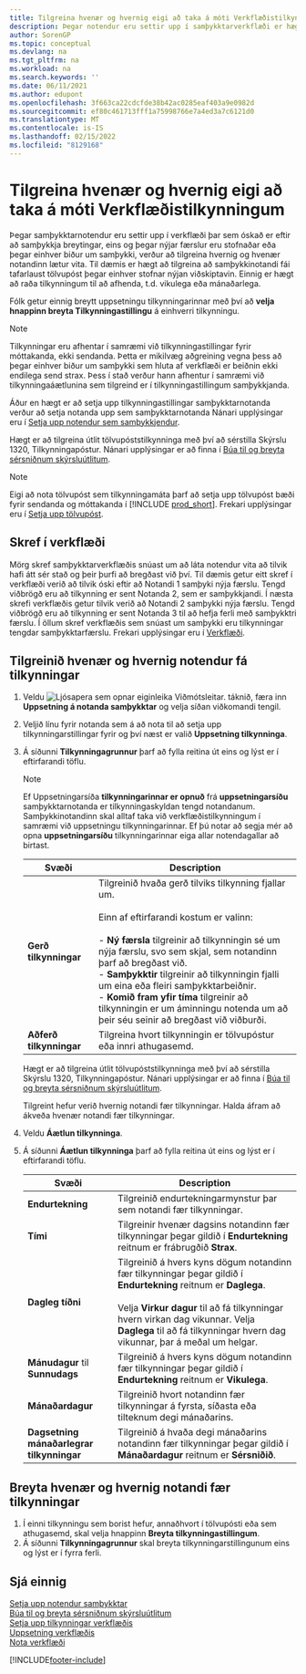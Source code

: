 ```yaml
---
title: Tilgreina hvenær og hvernig eigi að taka á móti Verkflæðistilkynningum
description: Þegar notendur eru settir upp í samþykktarverkflæði er hægt að tilgreina hvernig og hvenær hver samþykktarnotandi fær tilkynningar.
author: SorenGP
ms.topic: conceptual
ms.devlang: na
ms.tgt_pltfrm: na
ms.workload: na
ms.search.keywords: ''
ms.date: 06/11/2021
ms.author: edupont
ms.openlocfilehash: 3f663ca22cdcfde38b42ac0285eaf403a9e0982d
ms.sourcegitcommit: ef80c461713fff1a75998766e7a4ed3a7c6121d0
ms.translationtype: MT
ms.contentlocale: is-IS
ms.lasthandoff: 02/15/2022
ms.locfileid: "8129168"
---
```

# <a name="specify-when-and-how-to-receive-workflow-notifications"></a>Tilgreina hvenær og hvernig eigi að taka á móti Verkflæðistilkynningum
Þegar samþykktarnotendur eru settir upp í verkflæði þar sem óskað er eftir að samþykkja breytingar, eins og þegar nýjar færslur eru stofnaðar eða þegar einhver biður um samþykki, verður að tilgreina hvernig og hvenær notandinn lætur vita. Til dæmis er hægt að tilgreina að samþykkinotandi fái tafarlaust tölvupóst þegar einhver stofnar nýjan viðskiptavin. Einnig er hægt að raða tilkynningum til að afhenda, t.d. vikulega eða mánaðarlega.

Fólk getur einnig breytt uppsetningu tilkynningarinnar með því að **velja hnappinn breyta Tilkynningastillingu** á einhverri tilkynningu.  

> [!NOTE]
> Tilkynningar eru afhentar í samræmi við tilkynningastillingar fyrir móttakanda, ekki sendanda. Þetta er mikilvæg aðgreining vegna þess að þegar einhver biður um samþykki sem hluta af verkflæði er beiðnin ekki endilega send strax. Þess í stað verður hann afhentur í samræmi við tilkynningaáætlunina sem tilgreind er í tilkynningastillingum samþykkjanda. 

Áður en hægt er að setja upp tilkynningastillingar samþykktarnotanda verður að setja notanda upp sem samþykktarnotanda Nánari upplýsingar eru í [Setja upp notendur sem samþykkjendur](across-how-to-set-up-approval-users.md).  

Hægt er að tilgreina útlit tölvupóststilkynninga með því að sérstilla Skýrslu 1320, Tilkynningapóstur. Nánari upplýsingar er að finna í [Búa til og breyta sérsniðnum skýrsluútlitum](ui-how-create-custom-report-layout.md).  

> [!NOTE]
> Eigi að nota tölvupóst sem tilkynningamáta þarf að setja upp tölvupóst bæði fyrir sendanda og móttakanda í [!INCLUDE [prod_short](includes/prod_short.md)]. Frekari upplýsingar eru í [Setja upp tölvupóst](admin-how-setup-email.md).

## <a name="steps-in-workflows"></a>Skref í verkflæði 
Mörg skref samþykktarverkflæðis snúast um að láta notendur vita að tilvik hafi átt sér stað og þeir þurfi að bregðast við því. Til dæmis getur eitt skref í verkflæði verið að tilvik óski eftir að Notandi 1 samþyki nýja færslu. Tengd viðbrögð eru að tilkynning er sent Notanda 2, sem er samþykkjandi. Í næsta skrefi verkflæðis getur tilvik verið að Notandi 2 samþykki nýja færslu. Tengd viðbrögð eru að tilkynning er sent Notanda 3 til að hefja ferli með samþykktri færslu. Í öllum skref verkflæðis sem snúast um samþykki eru tilkynningar tengdar samþykktarfærslu. Frekari upplýsingar eru í [Verkflæði](across-workflow.md).  

## <a name="specify-when-and-how-users-receive-notifications"></a>Tilgreinið hvenær og hvernig notendur fá tilkynningar  

1.  Veldu ![Ljósapera sem opnar eiginleika Viðmótsleitar.](media/ui-search/search_small.png "Segðu mér hvað þú vilt gera") táknið, færa inn **Uppsetning á notanda samþykktar** og velja síðan viðkomandi tengil.  
2.  Veljið línu fyrir notanda sem á að nota til að setja upp tilkynningarstillingar fyrir og því næst er valið **Uppsetning tilkynninga**.  
3.  Á síðunni **Tilkynningagrunnur** þarf að fylla reitina út eins og lýst er í eftirfarandi töflu.  

    > [!NOTE]
    > Ef Uppsetningarsíða **tilkynningarinnar er opnuð** frá **uppsetningarsíðu** samþykktarnotanda er tilkynningaskyldan tengd notandanum. Samþykkinotandinn skal alltaf taka við verkflæðistilkynningum í samræmi við uppsetningu tilkynningarinnar. Ef þú notar að segja mér að opna **uppsetningarsíðu** tilkynningarinnar eiga allar notendagallar að birtast.  

    |Svæði|Description|  
    |---------------------------------|---------------------------------------|  
    |**Gerð tilkynningar**|Tilgreinið hvaða gerð tilviks tilkynning fjallar um.<br /><br /> Einn af eftirfarandi kostum er valinn:<br /><br /> -   **Ný færsla** tilgreinir að tilkynningin sé um nýja færslu, svo sem skjal, sem notandinn þarf að bregðast við.<br />-   **Samþykktir** tilgreinir að tilkynningin fjalli um eina eða fleiri samþykktarbeiðnir.<br />-   **Komið fram yfir tíma** tilgreinir að tilkynningin er um áminningu notenda um að þeir séu seinir að bregðast við viðburði.|  
    |**Aðferð tilkynningar**|Tilgreina hvort tilkynningin er tölvupóstur eða innri athugasemd.|

    Hægt er að tilgreina útlit tölvupóststilkynninga með því að sérstilla Skýrslu 1320, Tilkynningapóstur. Nánari upplýsingar er að finna í [Búa til og breyta sérsniðnum skýrsluútlitum](ui-how-create-custom-report-layout.md).

    Tilgreint hefur verið hvernig notandi fær tilkynningar. Halda áfram að ákveða hvenær notandi fær tilkynningar.  

4.  Veldu **Áætlun tilkynninga**.  
5.  Á síðunni **Áætlun tilkynninga** þarf að fylla reitina út eins og lýst er í eftirfarandi töflu.  

    |Svæði|Description|  
    |---------------------------------|---------------------------------------|  
    |**Endurtekning**|Tilgreinið endurtekningarmynstur þar sem notandi fær tilkynningar.|  
    |**Tími**|Tilgreinir hvenær dagsins notandinn fær tilkynningar þegar gildið í **Endurtekning** reitnum er frábrugðið **Strax**.|  
    |**Dagleg tíðni**|Tilgreinið á hvers kyns dögum notandinn fær tilkynningar þegar gildið í **Endurtekning** reitnum er **Daglega**.<br /><br /> Velja **Virkur dagur** til að fá tilkynningar hvern virkan dag vikunnar. Velja **Daglega** til að fá tilkynningar hvern dag vikunnar, þar á meðal um helgar.|  
    |**Mánudagur** til **Sunnudags**|Tilgreinið á hvers kyns dögum notandinn fær tilkynningar þegar gildið í **Endurtekning** reitnum er **Vikulega**.|  
    |**Mánaðardagur**|Tilgreinið hvort notandinn fær tilkynningar á fyrsta, síðasta eða tilteknum degi mánaðarins.|  
    |**Dagsetning mánaðarlegrar tilkynningar**|Tilgreinið á hvaða degi mánaðarins notandinn fær tilkynningar þegar gildið í **Mánaðardagur** reitnum er **Sérsniðið**.|  

## <a name="change-when-and-how-you-receive-notifications"></a>Breyta hvenær og hvernig notandi fær tilkynningar  
1.  Í einni tilkynningu sem borist hefur, annaðhvort í tölvupósti eða sem athugasemd, skal velja hnappinn **Breyta tilkynningastillingum**.  
2.  Á síðunni **Tilkynningagrunnur** skal breyta tilkynningarstillingunum eins og lýst er í fyrra ferli.  

## <a name="see-also"></a>Sjá einnig  
 [Setja upp notendur samþykktar](across-how-to-set-up-approval-users.md)   
 [Búa til og breyta sérsniðnum skýrsluútlitum](ui-how-create-custom-report-layout.md)   
 [Setja upp tilkynningar verkflæðis](across-setting-up-workflow-notifications.md)   
 [Uppsetning verkflæðis](across-set-up-workflows.md)   
 [Nota verkflæði](across-use-workflows.md)


[!INCLUDE[footer-include](includes/footer-banner.md)]